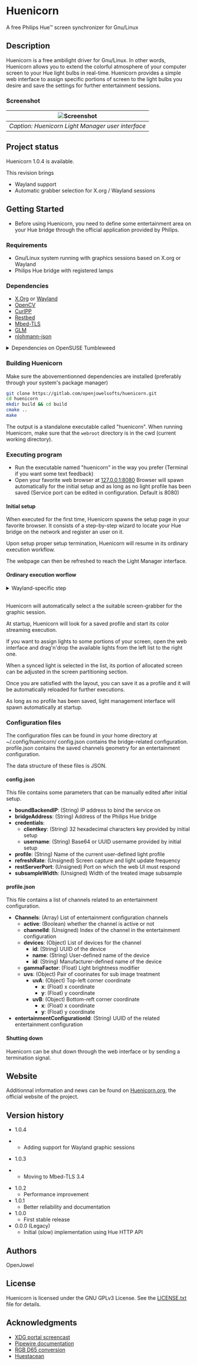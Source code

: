 # Huenicorn

A free Philips Hue™ screen synchronizer for Gnu/Linux

## Description

Huenicorn is a free ambilight driver for Gnu/Linux.
In other words, Huenicorn allows you to extend the colorful atmosphere of your computer screen to your Hue light bulbs in real-time.
Huenicorn provides a simple web interface to assign specific portions of screen to the light bulbs you desire and save the settings for further entertainment sessions.

### Screenshot

| ![Screenshot](screenshots/HuenicornFullWebUI.png) |
|:--:|
| *Caption: Huenicorn Light Manager user interface* |

## Project status

Huenicorn 1.0.4 is available.

This revision brings

* Wayland support
* Automatic grabber selection for X.org / Wayland sessions

## Getting Started

* Before using Huenicorn, you need to define some entertainment area on your Hue bridge through the official application provided by Philips.

### Requirements

* Gnu/Linux system running with graphics sessions based on X.org or Wayland
* Philips Hue bridge with registered lamps

### Dependencies

* [X.Org](https://xorg.freedesktop.org) or [Wayland](https://wayland.freedesktop.org)
* [OpenCV](https://github.com/opencv/opencv)
* [CurlPP](https://github.com/jpbarrette/curlpp)
* [Restbed](https://github.com/Corvusoft/restbed)
* [Mbed-TLS](https://github.com/Mbed-TLS/mbedtls)
* [GLM](https://github.com/g-truc/glm)
* [nlohmann-json](https://github.com/nlohmann/json)


<details>
<summary>Dependencies on OpenSUSE Tumbleweed</summary>
<br/>

These dependencies needed to be installed on OpenSUSE Tumbleweed 20231011 to build and run Huenicorn:  

```bash
sudo zypper install opencv-devel libopencv408 python311-jsonschema glm-devel nlohmann_json-devel
```

Additionally you have to build the curlpp, Restbed and Mbed-TLS from source from the links above.   
Follow the build instructions in their respective README files and copy them to the appropriate place, as some of them don't do that automatically (usually /usr/local/lib64/ for libraries (check LD_LIBRARY_PATH) or /usr/local/include/ for includes)

</details>

### Building Huenicorn

Make sure the abovementionned dependencies are installed (preferably through your system's package manager)


```bash
git clone https://gitlab.com/openjowelsofts/huenicorn.git
cd huenicorn
mkdir build && cd build
cmake ..
make
```

The output is a standalone executable called "huenicorn".
When running Huenicorn, make sure that the ```webroot``` directory is in the cwd (current working directory).

### Executing program

* Run the executable named "huenicorn" in the way you prefer (Terminal if you want some text feedback)
* Open your favorite web browser at [127.0.0.1:8080](http://127.0.0.1:8080)
Browser will spawn automatically for the initial setup and as long as no light profile has been saved
(Service port can be edited in configuration. Default is 8080)

#### Initial setup

When executed for the first time, Huenicorn spawns the setup page in your favorite browser. It consists of a step-by-step wizard to locate your Hue bridge on the network and register an user on it.

Upon setup proper setup termination, Huenicorn will resume in its ordinary execution workflow.

The webpage can then be refreshed to reach the Light Manager interface.

#### Ordinary execution worflow

<details>
  <summary>Wayland-specific step</summary>
  <br/>

  At initialization, the grabber will ask you to select some source through a screen sharing portal. Pick the desired screen and validate by clicking "Share".
</details>
<br/>

Huenicorn will automatically select a the suitable screen-grabber for the graphic session.

At startup, Huenicorn will look for a saved profile and start its color streaming execution.

If you want to assign lights to some portions of your screen, open the web interface and drag'n'drop the available lights from the left list to the right one.

When a synced light is selected in the list, its portion of allocated screen can be adjusted in the screen partitioning section.

Once you are satisfied with the layout, you can save it as a profile and it will be automatically reloaded for further executions.

As long as no profile has been saved, light management interface will spawn automatically at startup.

### Configuration files

The configuration files can be found in your home directory at ~/.config/huenicorn/
config.json contains the bridge-related configuration.
profile.json contains the saved channels geometry for an entertainment configuration.

The data structure of these files is JSON.

#### config.json

  This file contains some parameters that can be manually edited after initial setup.

* **boundBackendIP**:  (String) IP address to bind the service on
* **bridgeAddress**:  (String) Address of the Philips Hue bridge
* **credentials**:
  * **clientkey**: (String) 32 hexadecimal characters key provided by initial setup
  * **username**: (String) Base64 or UUID username provided by initial setup
* **profile**:  (String) Name of the current user-defined light profile
* **refreshRate**:  (Unsigned) Screen capture and light update frequency
* **restServerPort**:  (Unsigned) Port on which the web UI must respond
* **subsampleWidth**:  (Unsigned) Width of the treated image subsample

#### profile.json

This file contains a list of channels related to an entertainment configuration.

* **Channels**: (Array) List of entertainment configuration channels
  * **active**: (Boolean) whether the channel is active or not
  * **channelId**: (Unsigned) Index of the channel in the entertainment configuration
  * **devices**: (Object) List of devices for the channel
    * **id**: (String) UUID of the device
    * **name**: (String) User-defined name of the device
    * **id**: (String) Manufacturer-defined name of the device
  * **gammaFactor**: (Float) Light brightness modifier
  * **uvs**: (Object) Pair of coorinates for sub image treatment
    * **uvA**: (Object) Top-left corner coordinate
      * **x**: (Float) x coordinate
      * **y**: (Float) y coordinate
    * **uvB**: (Object) Bottom-reft corner coordinate
      * **x**: (Float) x coordinate
      * **y**: (Float) y coordinate
* **entertainmentConfigurationId**: (String) UUID of the related entertainment configuration

#### Shutting down

Huenicorn can be shut down through the web interface or by sending a termination signal.

## Website

Additionnal information and news can be found on [Huenicorn.org](http://huenicorn.org), the official website of the project.

## Version history
* 1.0.4
- * Adding support for Wayland graphic sessions
* 1.0.3
- * Moving to Mbed-TLS 3.4
* 1.0.2
  * Performance improvement
* 1.0.1
  * Better reliability and documentation
* 1.0.0
  * First stable release
* 0.0.0 (Legacy)
  * Initial (slow) implementation using Hue HTTP API

## Authors

OpenJowel

## License

Huenicorn is licensed under the GNU GPLv3 License. See the [LICENSE.txt](LICENSE.txt) file for details.

## Acknowledgments

* [XDG portal screencast](https://codeberg.org/metamuffin/xdg-dp-start/src/branch/master/xdg-dp-start.c)
* [Pipewire documentation](https://docs.pipewire.org/page_tutorial5.html)
* [RGB D65 conversion](https://gist.github.com/popcorn245/30afa0f98eea1c2fd34d)
* [Huestacean](https://github.com/BradyBrenot/huestacean)
